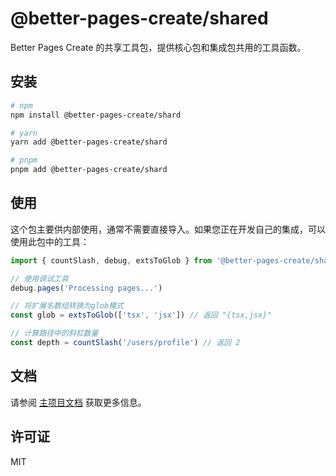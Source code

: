 # @better-pages-create/shared

Better Pages Create 的共享工具包，提供核心包和集成包共用的工具函数。

## 安装

```bash
# npm
npm install @better-pages-create/shard

# yarn
yarn add @better-pages-create/shard

# pnpm
pnpm add @better-pages-create/shard
```

## 使用

这个包主要供内部使用，通常不需要直接导入。如果您正在开发自己的集成，可以使用此包中的工具：

```js
import { countSlash, debug, extsToGlob } from '@better-pages-create/shared'

// 使用调试工具
debug.pages('Processing pages...')

// 将扩展名数组转换为glob模式
const glob = extsToGlob(['tsx', 'jsx']) // 返回 "{tsx,jsx}"

// 计算路径中的斜杠数量
const depth = countSlash('/users/profile') // 返回 2
```

## 文档

请参阅 [主项目文档](https://github.com/chen-ziwen/better-pages-create/blob/main/README.md) 获取更多信息。

## 许可证

MIT
